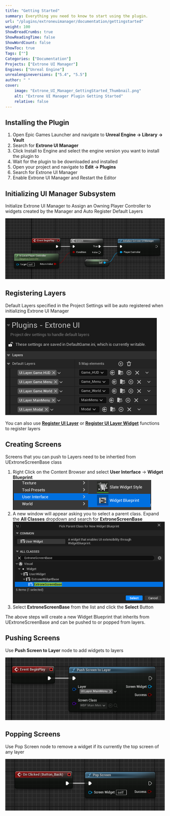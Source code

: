 ```yaml
---
title: "Getting Started"
summary: Everything you need to know to start using the plugin.
url: "/plugins/extroneuimanager/documentation/gettingstarted"
weight: 100
ShowBreadCrumbs: true
ShowReadingTime: false
ShowWordCount: false
ShowToc: true
Tags: [""]
Categories: ["Documentation"]
Projects: ["Extrone UI Manager"]
Engines: ["Unreal Engine"]
unrealengineversions: ["5.4", "5.5"]
author: " "
cover:
    image: "Extrone_UI_Manager_GettingStarted_Thumbnail.png"
    alt: "Extrone UI Manager Plugin Getting Started"
    relative: false
---
```


## Installing the Plugin

1. Open Epic Games Launcher and navigate to **Unreal Engine → Library → Vault**
2. Search for **Extrone UI Manager**
3. Click Install to Engine and select the engine version you want to install the plugin to
4. Wait for the plugin to be downloaded and installed
5. Open your project and navigate to **Edit → Plugins**
6. Search for Extrone UI Manager
7. Enable Extrone UI Manager and Restart the Editor

## Initializing UI Manager Subsystem

Initialize Extrone UI Manager to Assign an Owning Player Controller to widgets created by the Manager and Auto Register Default Layers

![*Initialize Extrone UI Manager in Player Controller’s Begin Play*](InitializeUIManager.png)

## Registering Layers

Default Layers specified in the Project Settings will be auto registered when initializing Extrone UI Manager

![*Add Layers that should be registered by default to **Project Settings → Plugins → Extrone UI → Layers → Default Layers***](DefaultLayers.png)

You can also use **[Register UI Layer](../functions/#register-ui-layer)** or **[Register UI Layer Widget](../functions/#register-ui-layer-widget)** functions to register layers

## Creating Screens

Screens that you can push to Layers need to be inhertied from UExtroneScreenBase class

1. Right Click on the Content Browser and select **User Interface** -> **Widget Blueprint**
![Creating Widget Blueprint](CreateNewWidgetBlueprint.png)
2. A new window will appear asking you to select a parent class. Expand the **All Classes** dropdown and search for **ExtroneScreenBase**
![Search for and select ExtroneScreenBase](SearchForExtroneScreenBase.png)
3. Select **ExtroneScreenBase** from the list and click the **Select** Button

The above steps will create a new Widget Blueprint that inherits from UExtroneScreenBase and can be pushed to or popped from layers.

## Pushing Screens

Use **Push Screen to Layer** node to add widgets to layers

![*Pushing Main Menu widget to Main Menu Layer on HUD Begin Play*](PushScreen.png)

## Popping Screens

Use Pop Screen node to remove a widget if its currently the top screen of any layer

![*Use Pop Screen node to remove it if it’s currently the top screen of any layer*](PopScreen.png)